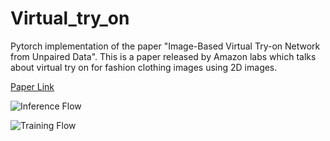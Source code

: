 # Virtual_try_on
Pytorch implementation of the paper "Image-Based Virtual Try-on Network from Unpaired Data". This is a paper released by Amazon
labs which talks about virtual try on for fashion clothing images using 2D images.


[Paper Link](https://www.researchgate.net/publication/343456259_Image_Based_Virtual_Try-On_Network_From_Unpaired_Data)


![Inference Flow](https://camo.githubusercontent.com/34e89ac87f584a41b1edbd78151794f4f6b213b668e7a40f75332204f6327837/68747470733a2f2f692e696d6775722e636f6d2f6550374c73576e2e706e67)


![Training Flow](https://camo.githubusercontent.com/6cf9f66c1e980925c440f60e11f80e5f12c21898d5fca3541e6f37f9b59b368a/68747470733a2f2f692e696d6775722e636f6d2f5a72664d477a652e706e67)
